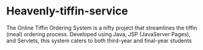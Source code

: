 # Heavenly-tiffin-service
The Online Tiffin Ordering System is a nifty project that streamlines the tiffin (meal) ordering process. Developed using Java, JSP (JavaServer Pages), and Servlets, this system caters to both third-year and final-year students

